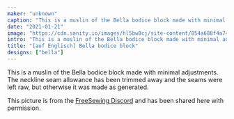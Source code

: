 ```yaml
---
maker: "unknown"
caption: "This is a muslin of the Bella bodice block made with minimal adjustments"
date: "2021-01-21"
image: "https://cdn.sanity.io/images/hl5bw8cj/site-content/854a688f4a7447de0b44f8371dbb2d3e0fdce9ea-1488x1680.jpg"
intro: "This is a muslin of the Bella bodice block made with minimal adjustments. The neckline seam allowance has been trimmed away and the seams were left raw, but otherwise it was made as generated."
title: "[auf Englisch] Bella bodice block"
designs: ["bella"]
---
```



This is a muslin of the Bella bodice block made with minimal adjustments. The neckline seam allowance has been trimmed away and the seams were left raw, but otherwise it was made as generated.

<Note>

This picture is from the [FreeSewing Discord](https://discord.freesewing.org/) and has been shared here with permission.

</Note>


